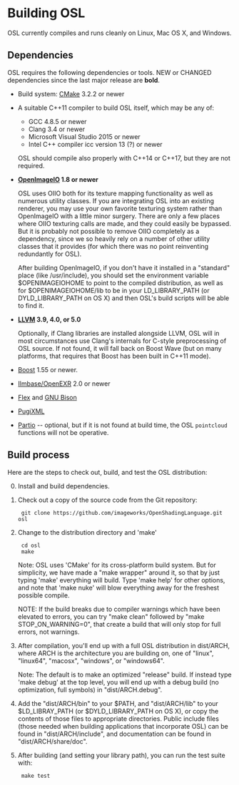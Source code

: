 Building OSL
============

OSL currently compiles and runs cleanly on Linux, Mac OS X, and Windows.

Dependencies
------------

OSL requires the following dependencies or tools.
NEW or CHANGED dependencies since the last major release are **bold**.

* Build system: [CMake](https://cmake.org/) 3.2.2 or newer

* A suitable C++11 compiler to build OSL itself, which may be any of:
   - GCC 4.8.5 or newer
   - Clang 3.4 or newer
   - Microsoft Visual Studio 2015 or newer
   - Intel C++ compiler icc version 13 (?) or newer

  OSL should compile also properly with C++14 or C++17, but they are not
  required.

* **[OpenImageIO](http://openimageio.org) 1.8 or newer**

    OSL uses OIIO both for its texture mapping functionality as well as
    numerous utility classes.  If you are integrating OSL into an existing
    renderer, you may use your own favorite texturing system rather than
    OpenImageIO with a little minor surgery.  There are only a few places
    where OIIO texturing calls are made, and they could easily be bypassed.
    But it is probably not possible to remove OIIO completely as a
    dependency, since we so heavily rely on a number of other utility classes
    that it provides (for which there was no point reinventing redundantly
    for OSL).

    After building OpenImageIO, if you don't have it installed in a
    "standard" place (like /usr/include), you should set the environment
    variable $OPENIMAGEIOHOME to point to the compiled distribution, as
    well as for $OPENIMAGEIOHOME/lib to be in your LD_LIBRARY_PATH (or
    DYLD_LIBRARY_PATH on OS X) and then OSL's build scripts will be able
    to find it.

* **[LLVM](http://www.llvm.org) 3.9, 4.0, or 5.0**

   Optionally, if Clang libraries are installed alongside LLVM, OSL will
   in most circumstances use Clang's internals for C-style preprocessing of
   OSL source. If not found, it will fall back on Boost Wave (but on many
   platforms, that requires that Boost has been built in C++11 mode).

* [Boost](www.boost.org) 1.55 or newer.
* [Ilmbase/OpenEXR](http://openexr.com/downloads.html) 2.0 or newer
* [Flex](https://github.com/westes/flex) and
  [GNU Bison](https://www.gnu.org/software/bison/)
* [PugiXML](http://pugixml.org/)
* [Partio](https://www.disneyanimation.com/technology/partio.html) --
  optional, but if it is not found at build time, the OSL `pointcloud`
  functions will not be operative.



Build process
-------------

Here are the steps to check out, build, and test the OSL distribution:

0. Install and build dependencies.

1. Check out a copy of the source code from the Git repository:

        git clone https://github.com/imageworks/OpenShadingLanguage.git osl

2. Change to the distribution directory and 'make'

        cd osl
        make

   Note: OSL uses 'CMake' for its cross-platform build system.  But for
   simplicity, we have made a "make wrapper" around it, so that by just
   typing 'make' everything will build.  Type 'make help' for other 
   options, and note that 'make nuke' will blow everything away for the
   freshest possible compile.

   NOTE: If the build breaks due to compiler warnings which have been
   elevated to errors, you can try "make clean" followed by
   "make STOP_ON_WARNING=0", that create a build that will only stop for
   full errors, not warnings.

3. After compilation, you'll end up with a full OSL distribution in
   dist/ARCH, where ARCH is the architecture you are building on, one of
   "linux", "linux64", "macosx", "windows", or "windows64".

   Note: The default is to make an optimized "release" build.  If
   instead type 'make debug' at the top level, you will end up with
   a debug build (no optimization, full symbols) in "dist/ARCH.debug".

4. Add the "dist/ARCH/bin" to your $PATH, and "dist/ARCH/lib" to your
   $LD_LIBRAY_PATH (or $DYLD_LIBRARY_PATH on OS X), or copy the contents
   of those files to appropriate directories.  Public include files
   (those needed when building applications that incorporate OSL)
   can be found in "dist/ARCH/include", and documentation can be found
   in "dist/ARCH/share/doc".

5. After building (and setting your library path), you can run the
   test suite with:

        make test
